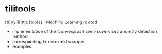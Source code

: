 tilitools
=========

[ti]ny [li]ttle [tools] - Machine Learning related

- implementation of the (convex,dual) semi-supervised anomaly detection method
- corresponding lp-norm mkl wrapper
- examples